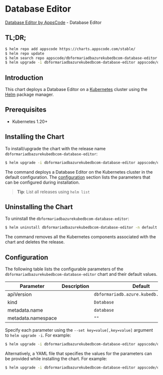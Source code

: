 # Database Editor

[Database Editor by AppsCode](https://appscode.com) - Database Editor

## TL;DR;

```bash
$ helm repo add appscode https://charts.appscode.com/stable/
$ helm repo update
$ helm search repo appscode/dbformariadbazurekubedbcom-database-editor --version=v0.15.0
$ helm upgrade -i dbformariadbazurekubedbcom-database-editor appscode/dbformariadbazurekubedbcom-database-editor -n default --create-namespace --version=v0.15.0
```

## Introduction

This chart deploys a Database Editor on a [Kubernetes](http://kubernetes.io) cluster using the [Helm](https://helm.sh) package manager.

## Prerequisites

- Kubernetes 1.20+

## Installing the Chart

To install/upgrade the chart with the release name `dbformariadbazurekubedbcom-database-editor`:

```bash
$ helm upgrade -i dbformariadbazurekubedbcom-database-editor appscode/dbformariadbazurekubedbcom-database-editor -n default --create-namespace --version=v0.15.0
```

The command deploys a Database Editor on the Kubernetes cluster in the default configuration. The [configuration](#configuration) section lists the parameters that can be configured during installation.

> **Tip**: List all releases using `helm list`

## Uninstalling the Chart

To uninstall the `dbformariadbazurekubedbcom-database-editor`:

```bash
$ helm uninstall dbformariadbazurekubedbcom-database-editor -n default
```

The command removes all the Kubernetes components associated with the chart and deletes the release.

## Configuration

The following table lists the configurable parameters of the `dbformariadbazurekubedbcom-database-editor` chart and their default values.

|     Parameter      | Description |                       Default                       |
|--------------------|-------------|-----------------------------------------------------|
| apiVersion         |             | <code>dbformariadb.azure.kubedb.com/v1alpha1</code> |
| kind               |             | <code>Database</code>                               |
| metadata.name      |             | <code>database</code>                               |
| metadata.namespace |             | <code>""</code>                                     |


Specify each parameter using the `--set key=value[,key=value]` argument to `helm upgrade -i`. For example:

```bash
$ helm upgrade -i dbformariadbazurekubedbcom-database-editor appscode/dbformariadbazurekubedbcom-database-editor -n default --create-namespace --version=v0.15.0 --set apiVersion=dbformariadb.azure.kubedb.com/v1alpha1
```

Alternatively, a YAML file that specifies the values for the parameters can be provided while
installing the chart. For example:

```bash
$ helm upgrade -i dbformariadbazurekubedbcom-database-editor appscode/dbformariadbazurekubedbcom-database-editor -n default --create-namespace --version=v0.15.0 --values values.yaml
```

